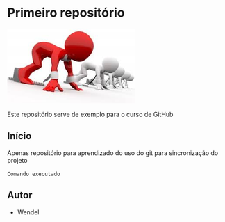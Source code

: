 # Primeiro repositório

![](start.jpeg)

Este repositório serve de exemplo para o curso de GitHub

## Início

Apenas repositório para aprendizado do uso do git para sincronização do projeto

```
Comando executado
```

## Autor

* Wendel
